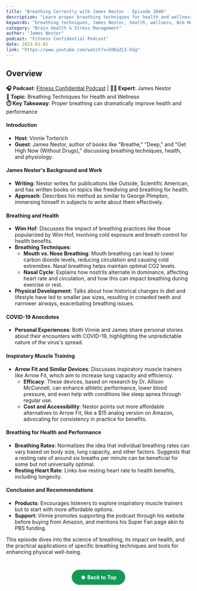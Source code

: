 ```yaml
---
title: "Breathing Correctly with James Nestor - Episode 2046"
description: "Learn proper breathing techniques for health and wellness with James Nestor, author of 'Breathe' and expert on breathing practices."
keywords: "breathing techniques, James Nestor, health, wellness, Wim Hof, breath control, physiology"
category: "Brain Health & Stress Management"
author: "James Nestor"
podcast: "Fitness Confidential Podcast"
date: 2023-01-01
link: "https://www.youtube.com/watch?v=5OKoZLS-h5g"
---
```


## Overview

**🎧 Podcast**: [Fitness Confidential Podcast](https://vinnietortorich.com/) | **👨‍⚕️ Expert**: James Nestor  
**🎯 Topic**: Breathing Techniques for Health and Wellness  
**⏱️ Key Takeaway**: Proper breathing can dramatically improve health and performance

#### **Introduction**
- **Host**: Vinnie Tortorich
- **Guest**: James Nestor, author of books like "Breathe," "Deep," and "Get High Now (Without Drugs)," discussing breathing techniques, health, and physiology.

#### **James Nestor's Background and Work**
- **Writing**: Nestor writes for publications like Outside, Scientific American, and has written books on topics like freediving and breathing for health.
- **Approach**: Describes his method as similar to George Plimpton, immersing himself in subjects to write about them effectively.

#### **Breathing and Health**
- **Wim Hof**: Discusses the impact of breathing practices like those popularized by Wim Hof, involving cold exposure and breath control for health benefits.
- **Breathing Techniques**:
  - **Mouth vs. Nose Breathing**: Mouth breathing can lead to lower carbon dioxide levels, reducing circulation and causing cold extremities. Nasal breathing helps maintain optimal CO2 levels.
  - **Nasal Cycle**: Explains how nostrils alternate in dominance, affecting heart rate and circulation, and how this can impact breathing during exercise or rest.
- **Physical Development**: Talks about how historical changes in diet and lifestyle have led to smaller jaw sizes, resulting in crowded teeth and narrower airways, exacerbating breathing issues.

#### **COVID-19 Anecdotes**
- **Personal Experiences**: Both Vinnie and James share personal stories about their encounters with COVID-19, highlighting the unpredictable nature of the virus's spread.

#### **Inspiratory Muscle Training**
- **Arrow Fit and Similar Devices**: Discusses inspiratory muscle trainers like Arrow Fit, which aim to increase lung capacity and efficiency. 
  - **Efficacy**: These devices, based on research by Dr. Allison McConnell, can enhance athletic performance, lower blood pressure, and even help with conditions like sleep apnea through regular use.
  - **Cost and Accessibility**: Nestor points out more affordable alternatives to Arrow Fit, like a $15 analog version on Amazon, advocating for consistency in practice for benefits.

#### **Breathing for Health and Performance**
- **Breathing Rates**: Normalizes the idea that individual breathing rates can vary based on body size, lung capacity, and other factors. Suggests that a resting rate of around six breaths per minute can be beneficial for some but not universally optimal.
- **Resting Heart Rate**: Links low resting heart rate to health benefits, including longevity.

#### **Conclusion and Recommendations**
- **Products**: Encourages listeners to explore inspiratory muscle trainers but to start with more affordable options.
- **Support**: Vinnie promotes supporting the podcast through his website before buying from Amazon, and mentions his Super Fan page akin to PBS funding.

This episode dives into the science of breathing, its impact on health, and the practical applications of specific breathing techniques and tools for enhancing physical well-being.

<div style="text-align: center; margin: 40px 0;">
  <a href="#" style="background: #159957; color: white; padding: 12px 24px; border-radius: 25px; text-decoration: none; font-weight: bold; display: inline-block; transition: all 0.3s ease;" onmouseover="this.style.background='#1e7e34'; this.style.transform='translateY(-2px)'" onmouseout="this.style.background='#159957'; this.style.transform='translateY(0)'">
    ⬆️ Back to Top
  </a>
</div>